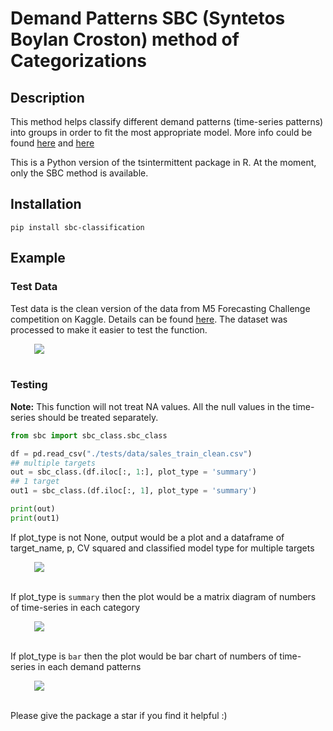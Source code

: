 # Demand Patterns SBC (Syntetos Boylan Croston) method of Categorizations

## Description
This method helps classify different demand patterns (time-series patterns) into groups in order to fit the most appropriate model. More info could be found [here](https://www.researchgate.net/publication/28578603_On_the_categorization_of_demand_patterns) and [here](https://robjhyndman.com/papers/SBC-categorization.pdf) 

This is a Python version of the tsintermittent package in R. At the moment, only the SBC method is available.

## Installation
`pip install sbc-classification`


## Example
### Test Data

Test data is the clean version of the data from M5 Forecasting Challenge competition on Kaggle. Details can be found [here](https://www.kaggle.com/competitions/m5-forecasting-accuracy/data). The dataset was processed to make it easier to test the function.

<div style="width:85%; margin:0 auto">
   <img src="example/test_input.png">
</div>
<br>


### Testing
<b>Note:</b> This function will not treat NA values. All the null values in the time-series should be treated separately.

```python
from sbc import sbc_class.sbc_class

df = pd.read_csv("./tests/data/sales_train_clean.csv")
## multiple targets
out = sbc_class.(df.iloc[:, 1:], plot_type = 'summary')
## 1 target
out1 = sbc_class.(df.iloc[:, 1], plot_type = 'summary')

print(out)
print(out1)
```

If plot_type is not None, output would be a plot and a dataframe of target_name, p, CV squared and classified model type for multiple targets 

<div style="width:85%; margin:0 auto">
   <img src="example/output_multiple.png">
</div>
<br>

If plot_type is `summary` then the plot would be a matrix diagram of numbers of time-series in each category 

<div style="width:85%; margin:0 auto">
   <img src="example/output_multiple_summary.png">
</div>
<br>

If plot_type is `bar` then the plot would be bar chart of numbers of time-series in each demand patterns 

<div style="width:85%; margin:0 auto">
   <img src="example/output_multiple_bar.png">
</div>
<br>

Please give the package a star if you find it helpful :)
